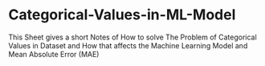 # Categorical-Values-in-ML-Model

This Sheet gives a short Notes of How to solve The Problem of Categorical Values in Dataset and How that affects the Machine Learning Model and Mean Absolute Error (MAE)
